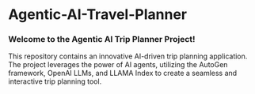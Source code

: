 # Agentic-AI-Travel-Planner
### Welcome to the Agentic AI Trip Planner Project!
This repository contains an innovative AI-driven trip planning application. The project leverages the power of AI agents, utilizing the AutoGen framework, OpenAI LLMs, and LLAMA Index to create a seamless and interactive trip planning tool.
